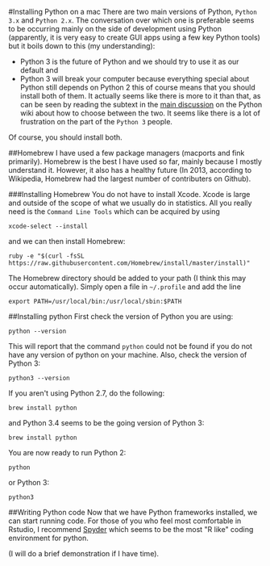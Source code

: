 #Installing Python on a mac
There are two main versions of Python, `Python 3.x` and `Python 2.x`.
The conversation over which one is preferable seems to be
occurring mainly on the side of development using Python
(apparently, it is very easy to create GUI apps using a few key Python
tools) but it boils down to this (my understanding):
* Python 3 is the future of Python and we should try to use it as our default
and
* Python 3 will break your computer because everything special about Python still depends on Python 2
this of course means that you should install both of them. 
It actually seems like there is more to it than that, as can be seen by reading
the subtext in the [main discussion](https://wiki.Python.org/moin/Python2orPython3) on the Python wiki about how to choose between
the two. 
It seems like there is a lot of frustration on the part of the `Python 3` people.

Of course, you should install both.

##Homebrew
I have used a few package managers (macports and fink primarily). 
Homebrew is the best I have used so far, mainly because I mostly understand it.
However, it also has a healthy future (In 2013, according to Wikipedia, Homebrew
had the largest number of contributers on Github).

###Installing Homebrew
You do not have to install Xcode. 
Xcode is large and outside of the scope of what we usually do in statistics.
All you really need is the `Command Line Tools` which can be acquired by using

```Shell
xcode-select --install
```

and we can then install Homebrew:

```Shell
ruby -e "$(curl -fsSL https://raw.githubusercontent.com/Homebrew/install/master/install)"
```
The Homebrew directory should be added to your path (I think this may occur automatically).
Simply open a file in `~/.profile` and add the line
```Shell
export PATH=/usr/local/bin:/usr/local/sbin:$PATH
```

##Installing python
First check the version of Python you are using:
```Shell
python --version
```
This will report that the command `python` could not be found if you do not have any
version of python on your machine.
Also, check the version of Python 3:
```Shell
python3 --version
```
If you aren't using Python 2.7, do the following:
```Shell
brew install python
```
and Python 3.4 seems to be the going version of Python 3:
```Shell
brew install python
```
You are now ready to run Python 2:
```Shell
python
```
or Python 3:
```Shell
python3
```

##Writing Python code
Now that we have Python frameworks installed, we can start running code.
For those of you who feel most comfortable in Rstudio, I recommend [Spyder](https://code.google.com/p/spyderlib/)
which seems to be the most "R like" coding environment for python.

(I will do a brief demonstration if I have time).
